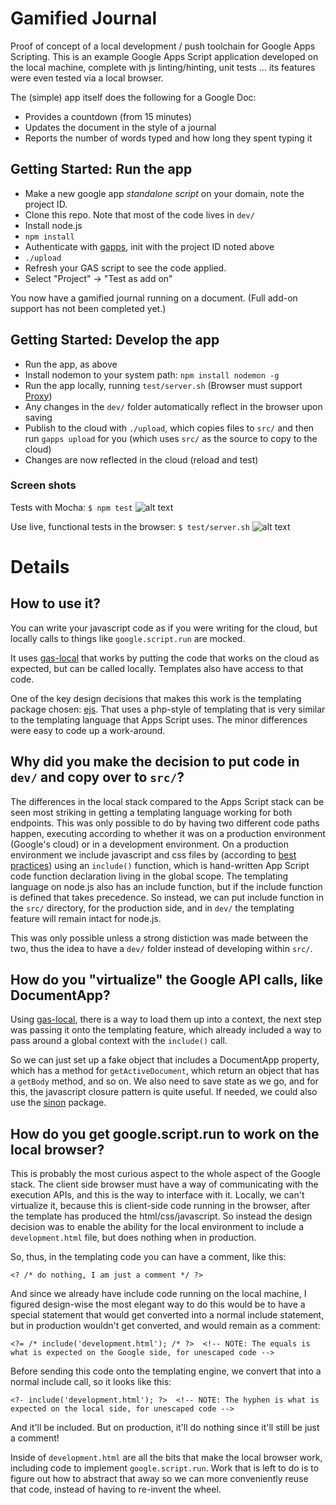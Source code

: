 # Gamified Journal

Proof of concept of a local development / push toolchain for Google Apps Scripting. This is an example Google Apps Script application developed on the local machine, complete with js linting/hinting, unit tests ... its features were even tested via a local browser.

The (simple) app itself does the following for a Google Doc:

* Provides a countdown (from 15 minutes)
* Updates the document in the style of a journal
* Reports the number of words typed and how long they spent typing it

## Getting Started: Run the app

* Make a new google app *standalone script* on your domain, note the project ID.
* Clone this repo. Note that most of the code lives in `dev/`
* Install node.js
* `npm install`
* Authenticate with [gapps](https://www.npmjs.com/package/node-google-apps-script), init with the project ID noted above
* `./upload`
* Refresh your GAS script to see the code applied.
* Select "Project" -> "Test as add on"

You now have a gamified journal running on a document. (Full add-on support has not been completed yet.)

## Getting Started: Develop the app

* Run the app, as above
* Install nodemon to your system path: `npm install nodemon -g`
* Run the app locally, running `test/server.sh` (Browser must support [Proxy](http://caniuse.com/#search=proxy))
* Any changes in the `dev/` folder automatically reflect in the browser upon saving
* Publish to the cloud with `./upload`, which copies files to `src/` and then run `gapps upload` for you (which uses `src/` as the source to copy to the cloud)
* Changes are now reflected in the cloud (reload and test)

### Screen shots

Tests with Mocha:
`$ npm test`
![alt text][mocha]

Use live, functional tests in the browser:
`$ test/server.sh`
![alt text][browser]

[mocha]: http://brainysmurf.github.io/img/testsWithMocha.png "nm test"
[browser]: http://brainysmurf.github.io/img/runsInBrowser.png "test/server.sh"


# Details

## How to use it?

You can write your javascript code as if you were writing for the cloud, but locally calls to things like `google.script.run` are mocked. 

It uses [gas-local](https://github.com/mzagorny/gas-local) that works by putting the code that works on the cloud as expected, but can be called locally. Templates also have access to that code.

One of the key design decisions that makes this work is the templating package chosen: [ejs](http://ejs.co). That uses a php-style of templating that is very similar to the templating language that Apps Script uses. The minor differences were easy to code up a work-around.

## Why did you make the decision to put code in `dev/` and copy over to `src/`?

The differences in the local stack compared to the Apps Script stack can be seen most striking in getting a templating language working for both endpoints. This was only possible to do by having two different code paths happen, executing according to whether it was on a production environment (Google's cloud) or in a development environment. On a production environment we include javascript and css files by (according to [best practices](https://developers.google.com/apps-script/guides/html/best-practices)) using an `include()` function, which is hand-written App Script code function declaration living in the global scope. The templating language on node.js also has an include function, but if the include function is defined that takes precedence. So instead, we can put include function in the `src/` directory, for the production side, and in `dev/` the templating feature will remain intact for node.js. 

This was only possible unless a strong distiction was made between the two, thus the idea to have a `dev/` folder instead of developing within `src/`.

## How do you "virtualize" the Google API calls, like DocumentApp?

Using [gas-local](https://github.com/mzagorny/gas-local), there is a way to load them up into a context, the next step was passing it onto the templating feature, which already included a way to pass around a global context with the `include()` call.

So we can just set up a fake object that includes a DocumentApp property, which has a method for `getActiveDocument`, which return an object that has a `getBody` method, and so on. We also need to save state as we go, and for this, the javascript closure pattern is quite useful. If needed, we could also use the [sinon](http://sinonjs.org) package.

## How do you get google.script.run to work on the local browser?

This is probably the most curious aspect to the whole aspect of the Google stack. The client side browser must have a way of communicating with the execution APIs, and this is the way to interface with it. Locally, we can't virtualize it, because this is client-side code running in the browser, after the template has produced the html/css/javascript. So instead the design decision was to enable the ability for the local environment to include a `development.html` file, but does nothing when in production. 

So, thus, in the templating code you can have a comment, like this:

```
<? /* do nothing, I am just a comment */ ?>
```

And since we already have include code running on the local machine, I figured design-wise the most elegant way to do this would be to have a special statement that would get converted into a normal include statement, but in production wouldn't get converted, and would remain as a comment:

```
<?= /* include('development.html'); /* ?>  <!-- NOTE: The equals is what is expected on the Google side, for unescaped code -->
```

Before sending this code onto the templating engine, we convert that into a normal include call, so it looks like this:

```
<?- include('development.html'); ?>  <!-- NOTE: The hyphen is what is expected on the local side, for unescaped code -->
```

And it'll be included. But on production, it'll do nothing since it'll still be just a comment!

Inside of `development.html` are all the bits that make the local browser work, including code to implement `google.script.run`. Work that is left to do is to figure out how to abstract that away so we can more conveniently reuse that code, instead of having to re-invent the wheel.